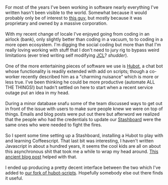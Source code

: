 For most of the years I've been working in software nearly everything I've written hasn't been visible to the world. Somewhat because it would probably only be of interest to <a href="http://mainframed767.tumblr.com/">this guy</a>, but mostly because it was proprietary and owned by a massive corporation.<br /><br />With my recent change of locale I've enjoyed going from coding in an airlock (bank), only slightly better than coding in a vacuum, to to coding in a more open ecosystem. I'm digging the social coding but more than that I'm really loving working with stuff that I don't need to jury rig to bypass weird limitations (ever tried writing self modifying <a href="https://en.wikipedia.org/wiki/Job_Control_Language">JCL</a>? <i>shudder</i>).<br /><br />One of the more entertaining pieces of software we use is <a href="http://hubot.github.com/">Hubot</a>, a chat bot whose functionality is readily extended with add on scripts; though a co-worker recently described him as a "charming nuisance" which is more or less true. I've been thinking he could be more productive (automate ALL THE THINGS!) but hadn't settled on here to start when a recent service outage put an idea in my head.<br /><br />During a minor database snafu some of the team discussed ways to get out in front of the issue with users to make sure people knew we were on top of things. Emails and blog posts were put out there but afterword we realized that the people who had the credentials to update our <a href="http://www.stashboard.org/">Stashboard</a> were the same ones who were needed to fight the fires.<br /><br />So I spent some time setting up a Stashboard, installing a Hubot to play with and learning Coffeescript. That last bit was interesting, I haven't written Javascript in about a hundred years, it seems the cool kids are all on about this asynchronous shit that took me a while to wrap my head around. <a href="http://robertnyman.com/2008/10/09/explaining-javascript-scope-and-closures/">This ancient blog post</a> helped with that.<br /><br />I ended up producing a pretty decent interface between the two which I've added to <a href="https://github.com/appneta/hubot-scripts/blob/master/src/scripts/stashboard.coffee">our fork of hubot-scripts</a>. Hopefully somebody else out there finds it useful.